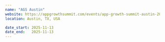 ```yaml
---
name: "AGS Austin"
website: https://appgrowthsummit.com/events/app-growth-summit-austin-2025/
location: Austin, TX, USA

date_start: 2025-11-13
date_end:   2025-11-13
---
```

